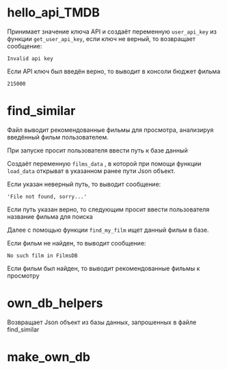 # hello_api_TMDB
Принимает значение ключа API и создаёт переменную `user_api_key` из функции `get_user_api_key`, если ключ не верный, то возвращает сообщение:
```
Invalid api key
```

Если API ключ был введён верно, то выводит в консоли бюджет фильма
```
215000
```

# find_similar
Файл выводит рекомендованные фильмы для просмотра, анализируя введённый фильм пользователем.

При запуске просит пользователя ввести путь к базе данный

Создаёт переменную `films_data` , в которой при помощи функции `load_data`  открыват в указанном ранее пути Json объект.

Если указан неверный путь, то выводит сообщение:
```
'File not found, sorry...'
```
Если путь указан верно, то следующим просит ввести пользователя название фильма для поиска

Далее с помощью функции `find_my_film` ищет данный фильм в базе.

Если фильм не найден, то выводит сообщение:
```
No such film in FilmsDB
```

Если фильм был найден, то выводит рекомендованные фильмы к просмотру

# own_db_helpers
Возвращает Json объект из базы данных, запрошенных в файле find_similar


# make_own_db
